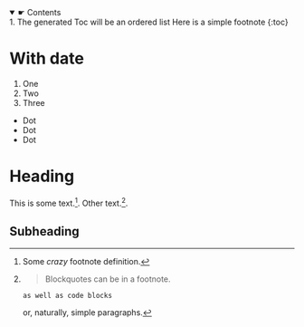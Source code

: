 <nav markdown="0">
<details markdown="0" open>
<summary markdown="0">☛ Contents</summary>

<div markdown="1">
1. The generated Toc will be an ordered list Here is a simple footnote
{:toc}
</div>
	
</details>
</nav>

  
# With date

1. One
2. Two
3. Three

* Dot
* Dot
* Dot

# Heading

This is some text.[^1]. Other text.[^footnote].

[^1]: Some *crazy* footnote definition.

[^footnote]:
    > Blockquotes can be in a footnote.

        as well as code blocks

    or, naturally, simple paragraphs.


## Subheading

